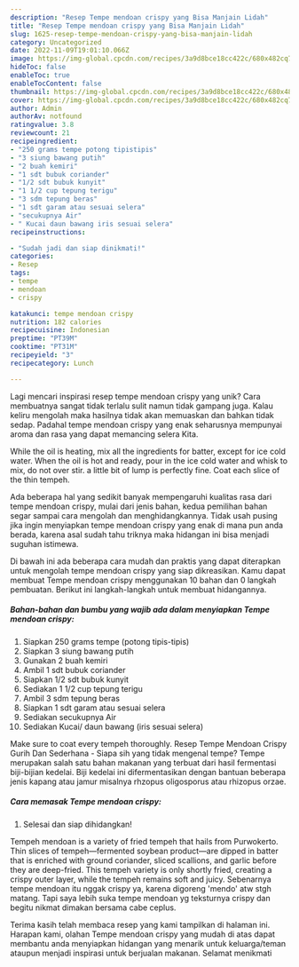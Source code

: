 ```yaml
---
description: "Resep Tempe mendoan crispy yang Bisa Manjain Lidah"
title: "Resep Tempe mendoan crispy yang Bisa Manjain Lidah"
slug: 1625-resep-tempe-mendoan-crispy-yang-bisa-manjain-lidah
category: Uncategorized
date: 2022-11-09T19:01:10.066Z
image: https://img-global.cpcdn.com/recipes/3a9d8bce18cc422c/680x482cq70/tempe-mendoan-crispy-foto-resep-utama.jpg
hideToc: false
enableToc: true
enableTocContent: false
thumbnail: https://img-global.cpcdn.com/recipes/3a9d8bce18cc422c/680x482cq70/tempe-mendoan-crispy-foto-resep-utama.jpg
cover: https://img-global.cpcdn.com/recipes/3a9d8bce18cc422c/680x482cq70/tempe-mendoan-crispy-foto-resep-utama.jpg
author: Admin
authorAv: notfound
ratingvalue: 3.8
reviewcount: 21
recipeingredient:
- "250 grams tempe potong tipistipis"
- "3 siung bawang putih"
- "2 buah kemiri"
- "1 sdt bubuk coriander"
- "1/2 sdt bubuk kunyit"
- "1 1/2 cup tepung terigu"
- "3 sdm tepung beras"
- "1 sdt garam atau sesuai selera"
- "secukupnya Air"
- " Kucai daun bawang iris sesuai selera"
recipeinstructions:

- "Sudah jadi dan siap dinikmati!"
categories:
- Resep
tags:
- tempe
- mendoan
- crispy

katakunci: tempe mendoan crispy 
nutrition: 182 calories
recipecuisine: Indonesian
preptime: "PT39M"
cooktime: "PT31M"
recipeyield: "3"
recipecategory: Lunch

---
```





Lagi mencari inspirasi resep tempe mendoan crispy yang unik? Cara membuatnya sangat tidak terlalu sulit namun tidak gampang juga. Kalau keliru mengolah maka hasilnya tidak akan memuaskan dan bahkan tidak sedap. Padahal tempe mendoan crispy yang enak seharusnya mempunyai aroma dan rasa yang dapat memancing selera Kita.





While the oil is heating, mix all the ingredients for batter, except for ice cold water. When the oil is hot and ready, pour in the ice cold water and whisk to mix, do not over stir. a little bit of lump is perfectly fine. Coat each slice of the thin tempeh.

Ada beberapa hal yang sedikit banyak mempengaruhi kualitas rasa dari tempe mendoan crispy, mulai dari jenis bahan, kedua pemilihan bahan segar sampai cara mengolah dan menghidangkannya. Tidak usah pusing jika ingin menyiapkan tempe mendoan crispy yang enak di mana pun anda berada, karena asal sudah tahu triknya maka hidangan ini bisa menjadi suguhan istimewa.






Di bawah ini ada beberapa cara mudah dan praktis yang dapat diterapkan untuk mengolah tempe mendoan crispy yang siap dikreasikan. Kamu dapat membuat Tempe mendoan crispy menggunakan 10 bahan dan 0 langkah pembuatan. Berikut ini langkah-langkah untuk membuat hidangannya.

<!--inarticleads1-->

##### Bahan-bahan dan bumbu yang wajib ada dalam menyiapkan Tempe mendoan crispy:

1. Siapkan 250 grams tempe (potong tipis-tipis)
1. Siapkan 3 siung bawang putih
1. Gunakan 2 buah kemiri
1. Ambil 1 sdt bubuk coriander
1. Siapkan 1/2 sdt bubuk kunyit
1. Sediakan 1 1/2 cup tepung terigu
1. Ambil 3 sdm tepung beras
1. Siapkan 1 sdt garam atau sesuai selera
1. Sediakan secukupnya Air
1. Sediakan  Kucai/ daun bawang (iris sesuai selera)


Make sure to coat every tempeh thoroughly. Resep Tempe Mendoan Crispy Gurih Dan Sederhana - Siapa sih yang tidak mengenal tempe? Tempe merupakan salah satu bahan makanan yang terbuat dari hasil fermentasi biji-bijian kedelai. Biji kedelai ini difermentasikan dengan bantuan beberapa jenis kapang atau jamur misalnya rhzopus oligosporus atau rhizopus orzae. 

<!--inarticleads2-->

##### Cara memasak Tempe mendoan crispy:


1. Selesai dan siap dihidangkan!

Tempeh mendoan is a variety of fried tempeh that hails from Purwokerto. Thin slices of tempeh—fermented soybean product—are dipped in batter that is enriched with ground coriander, sliced scallions, and garlic before they are deep-fried. This tempeh variety is only shortly fried, creating a crispy outer layer, while the tempeh remains soft and juicy. Sebenarnya tempe mendoan itu nggak crispy ya, karena digoreng &#39;mendo&#39; atw stgh matang. Tapi saya lebih suka tempe mendoan yg teksturnya crispy dan begitu nikmat dimakan bersama cabe ceplus. 

Terima kasih telah membaca resep yang kami tampilkan di halaman ini. Harapan kami, olahan Tempe mendoan crispy yang mudah di atas dapat membantu anda menyiapkan hidangan yang menarik untuk keluarga/teman ataupun menjadi inspirasi untuk berjualan makanan. Selamat menikmati
